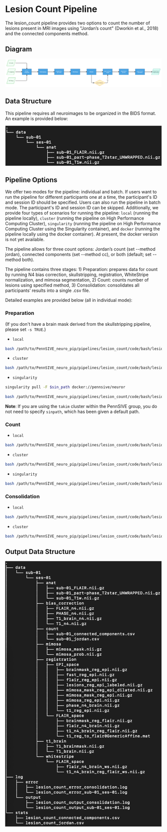 # Lesion Count Pipeline

The lesion_count pipeline provides two options to count the number of lesions present in MRI images using "Jordan’s count" (Dworkin et al., 2018) and the connected components method.

## Diagram
![Lesion Count Workflow](/pipelines/lesion_count/figure/lesion_count_pipeline.png)

## Data Structure
This pipeline requires all neuroimages to be organized in the BIDS format. An example is provided below:

![Data Structure](/pipelines/lesion_count/figure/data_structure.png)

## Pipeline Options
We offer two modes for the pipeline: individual and batch. If users want to run the pipeline for different participants one at a time, the participant's ID and session ID should be specified. Users can also run the pipeline in batch mode. The participant's ID and session ID can be skipped. Additionally, we provide four types of scenarios for running the pipeline: `local` (running the pipeline locally), `cluster` (running the pipeline on High Performance Computing Cluster), `singularity` (running the pipeline on High Performance Computing Cluster using the Singularity container), and `docker` (running the pipeline locally using the docker container). At present, the docker version is not yet available.

The pipeline allows for three count options: Jordan’s count (set --method jordan), connected components (set --method cc), or both (default; set --method both). 

The pipeline contains three stages: 1) Preparation: prepares data for count by running N4 bias correction, skullstripping, registration, WhiteStripe normalization, and mimosa segmentation, 2) Count: counts number of lesions using specified method, 3) Consolidation: consolidates all participants’ results into a single .csv file.

Detailed examples are provided below (all in individual mode):

### Preparation

(If you don't have a brain mask derived from the skullstripping pipeline, please set `-s TRUE`.)

-   `local` 
```bash
bash /path/to/PennSIVE_neuro_pip/pipelines/lesion_count/code/bash/lesion_count.sh -m /path/to/project -p sub-001 --ses ses-01 --t1 "*T1w*.nii.gz" --flair "*FLAIR*.nii.gz" --phase "*UNWRAPPED.nii.gz" -s TRUE --mode individual -c local --toolpath /path/to/PennSIVE_neuro_pip
```

-   `cluster`
```bash
bash /path/to/PennSIVE_neuro_pip/pipelines/lesion_count/code/bash/lesion_count.sh -m /path/to/project -p sub-001 --ses ses-01 --t1 "*T1w*.nii.gz" --flair "*FLAIR*.nii.gz" --phase "*UNWRAPPED.nii.gz" -s TRUE --mode individual -c cluster --toolpath /path/to/PennSIVE_neuro_pip
```

-   `singularity` 
```bash
singularity pull -F $sin_path docker://pennsive/neuror
```
```bash
bash /path/to/PennSIVE_neuro_pip/pipelines/lesion_count/code/bash/lesion_count.sh -m /path/to/project -p sub-001 --ses ses-01 --t1 "*T1w*.nii.gz" --flair "*FLAIR*.nii.gz" --phase "*UNWRAPPED.nii.gz" -s TRUE --mode individual -c singularity --toolpath /path/to/PennSIVE_neuro_pip --sinpath $sin_path
```

**Note**: If you are using the `takim` cluster within the PennSIVE group, you do not need to specify `sinpath`, which has been given a default path.


### Count

-   `local` 
```bash
bash /path/to/PennSIVE_neuro_pip/pipelines/lesion_count/code/bash/lesion_count.sh -m /path/to/project -p sub-001 --ses ses-01 --step count --method jordan --mode individual -c local --toolpath /path/to/PennSIVE_neuro_pip
```

-   `cluster`
```bash
bash /path/to/PennSIVE_neuro_pip/pipelines/lesion_count/code/bash/lesion_count.sh -m /path/to/project -p sub-001 --ses ses-01 --step count --method jordan --mode individual -c cluster --toolpath /path/to/PennSIVE_neuro_pip
```

-   `singularity` 
```bash
bash /path/to/PennSIVE_neuro_pip/pipelines/lesion_count/code/bash/lesion_count.sh -m /path/to/project -p sub-001 --ses ses-01 --step count --method jordan --mode individual -c singularity --toolpath /path/to/PennSIVE_neuro_pip --sinpath $sin_path
```


### Consolidation

-   `local` 
```bash
bash /path/to/PennSIVE_neuro_pip/pipelines/lesion_count/code/bash/lesion_count.sh -m /path/to/project --step consolidation --method jordan -c local --toolpath /path/to/PennSIVE_neuro_pip
```

-   `cluster`
```bash
bash /path/to/PennSIVE_neuro_pip/pipelines/lesion_count/code/bash/lesion_count.sh -m /path/to/project --step consolidation --method jordan -c cluster --toolpath /path/to/PennSIVE_neuro_pip
```


## Output Data Structure
![Output](/pipelines/lesion_count/figure/output.png)

